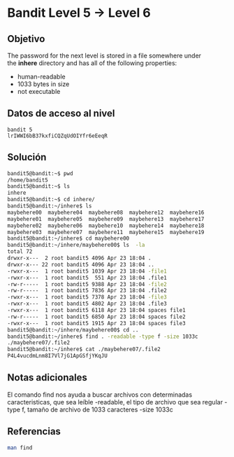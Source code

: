 # Bandit Level 5 → Level 6

## Objetivo
The password for the next level is stored in a file somewhere under the **inhere** directory and has all of the following properties:

- human-readable
- 1033 bytes in size
- not executable
## Datos de acceso al nivel
```
bandit 5
lrIWWI6bB37kxfiCQZqUdOIYfr6eEeqR
```
## Solución
```bash
bandit5@bandit:~$ pwd
/home/bandit5
bandit5@bandit:~$ ls
inhere
bandit5@bandit:~$ cd inhere/
bandit5@bandit:~/inhere$ ls
maybehere00  maybehere04  maybehere08  maybehere12  maybehere16
maybehere01  maybehere05  maybehere09  maybehere13  maybehere17
maybehere02  maybehere06  maybehere10  maybehere14  maybehere18
maybehere03  maybehere07  maybehere11  maybehere15  maybehere19
bandit5@bandit:~/inhere$ cd maybehere00
bandit5@bandit:~/inhere/maybehere00$ ls  -la
total 72
drwxr-x---  2 root bandit5 4096 Apr 23 18:04 .
drwxr-x--- 22 root bandit5 4096 Apr 23 18:04 ..
-rwxr-x---  1 root bandit5 1039 Apr 23 18:04 -file1
-rwxr-x---  1 root bandit5  551 Apr 23 18:04 .file1
-rw-r-----  1 root bandit5 9388 Apr 23 18:04 -file2
-rw-r-----  1 root bandit5 7836 Apr 23 18:04 .file2
-rwxr-x---  1 root bandit5 7378 Apr 23 18:04 -file3
-rwxr-x---  1 root bandit5 4802 Apr 23 18:04 .file3
-rwxr-x---  1 root bandit5 6118 Apr 23 18:04 spaces file1
-rw-r-----  1 root bandit5 6850 Apr 23 18:04 spaces file2
-rwxr-x---  1 root bandit5 1915 Apr 23 18:04 spaces file3
bandit5@bandit:~/inhere/maybehere00$ cd ..
bandit5@bandit:~/inhere$ find . -readable -type f -size 1033c
./maybehere07/.file2
bandit5@bandit:~/inhere$ cat ./maybehere07/.file2
P4L4vucdmLnm8I7Vl7jG1ApGSfjYKqJU
```
## Notas adicionales
El comando find nos ayuda a buscar archivos con determinadas caracteristicas, que sea leíble -readable, el tipo de archivo que sea regular -type f, tamaño de archivo de 1033 caracteres -size 1033c
## Referencias
```bash
man find
```